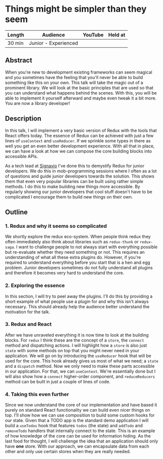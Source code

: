 # Things might be simpler than they seem

| Length | Audience             | YouTube | Held at |
| ------ | -------------------- | ------- | ------- |
| 30 min | Junior - Experienced |         |         |

## Abstract

When you're new to development existing frameworks can seem magical and you sometimes have the feeling that you'll never be able to build something like this on your own.
This talk will take the magic out of a prominent library.
We will look at the basic principles that are used so that you can understand what happens behind the scenes.
With this, you will be able to implement it yourself afterward and maybe even tweak it a bit more.
You are now a library developer!

## Description

In this talk, I will implement a very basic version of Redux with the tools that React offers today.
The essence of Redux can be achieved with just a few lines of `useContext` and `useReducer`.
If we sprinkle some types in there as well you get an even better development experience.
With all that in place, we can have a look at how we can compose the core building blocks into accessible APIs.

As a tech lead at [Signavio](https://www.signavio.com) I've done this to demystify Redux for junior developers.
We do this in mob-programming sessions where I often as a lot of questions and guide junior developers towards the solution.
This shows them that even very popular libraries can be built using rather simple methods.
I do this to make building new things more accessible.
By regularly showing our junior developers that cool stuff doesn't have to be complicated I encourage them to build new things on their own.

## Outline

### 1. Redux and why it seems so complicated

We shortly explore the redux eco-system.
When people think redux they often immediately also think about libraries such as `redux-thunk` or `redux-saga`.
I want to challenge people to not always start with everything possible but re-evaluate whether they need something or not.
This requires an understanding of what all these extra plugins do.
However, if you're required to understand everything before you start that is a hen and egg problem.
Junior developers sometimes do not fully understand all plugins and therefore it becomes very hard to understand the core.

### 2. Exploring the essence

In this section, I will try to peel away the plugins.
I'll do this by providing a short example of what people use a plugin for and why this isn't always necessary.
This should already help the audience better understand the motivation for the talk.

### 3. Redux and React

After we have unraveled everything it is now time to look at the building blocks.
For `redux` I think these are the concept of a `store`, the `connect` method and dispatching actions.
I will highlight how a `store` is also just `state` with some methods on top that you might never need in your application.
We will go on by introducing the `useReducer` hook that will be used for the core.
This hook already gives us most of what we need; a `state` and a `dispatch` method.
Now we only need to make these parts accessible in our application.
For that, we can `useContext`.
We're essentially done but I will also show how a `connect` higher-order component, and `reduceReducers` method can be built in just a couple of lines of code.

### 4. Taking this even further

Since we now understand the core of our implementation and have based it purely on standard React functionality we can build even nicer things on top.
I'll show how we can use composition to build some custom hooks for our state.
Given that a TODO app is the standard demo application I will build a `useTodos` hook that features `todos` (the state) and `addTodo` and `removeTodo` handlers that internally connect to the state.
This is an example of how knowledge of the core can be used for information hiding.
As the last food for thought, I will challenge the idea that an application should only have **one** store.
With our approach, we can encapsulate data from each other and only use certain stores when they are really needed.
